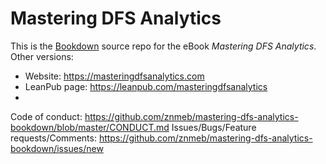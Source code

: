 # Mastering DFS Analytics

This is the [Bookdown](https://github.com/rstudio/bookdown) source repo for the eBook _Mastering DFS Analytics_. Other versions:
* Website: <https://masteringdfsanalytics.com>
* LeanPub page: <https://leanpub.com/masteringdfsanalytics>
* 
Code of conduct: <https://github.com/znmeb/mastering-dfs-analytics-bookdown/blob/master/CONDUCT.md>
Issues/Bugs/Feature requests/Comments: <https://github.com/znmeb/mastering-dfs-analytics-bookdown/issues/new>
